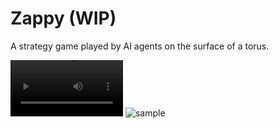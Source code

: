 # Zappy (WIP)

A strategy game played by AI agents on the surface of a torus.

<video src='zappy.mov' width=180></video>
![sample](https://github.com/user-attachments/assets/6474744d-3f49-4822-9dfa-911cfcb46314)
